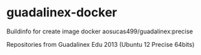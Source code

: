 # guadalinex-docker

Buildinfo for create image docker aosucas499/guadalinex:precise

Repositories from Guadalinex Edu 2013 (Ubuntu 12 Precise 64bits)
